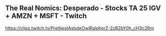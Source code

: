 ## The Real Nomics: Desperado - Stocks TA 25 IGV + AMZN + MSFT - Twitch

<https://clips.twitch.tv/PrettiestAstuteOwlRalpherZ-2zB2bY0h_cH3c26m>
